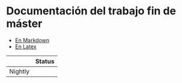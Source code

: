 # Documentación del trabajo fin de máster

- [En Markdown](md/README.md)
- [En Latex](tex/README.md)

|         | Status |
| ------- | ------ |
| Nightly |        |
